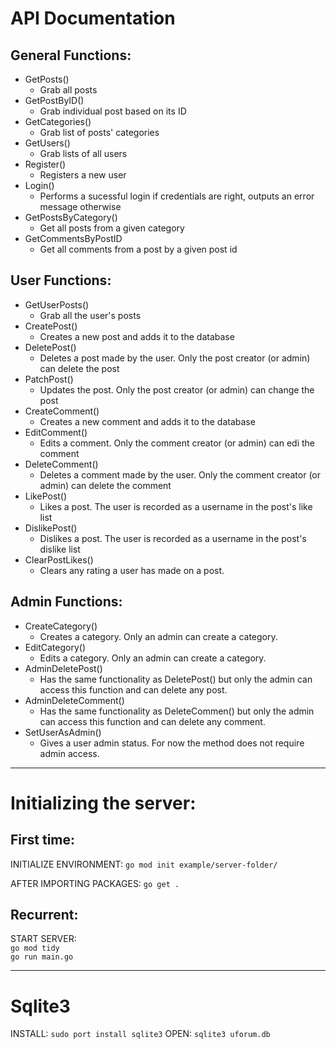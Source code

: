 # API Documentation
## General Functions:
* GetPosts()
    - Grab all posts
* GetPostByID()
    - Grab individual post based on its ID
* GetCategories()
    - Grab list of posts' categories
* GetUsers()
    - Grab lists of all users
* Register()
    - Registers a new user
* Login()
    - Performs a sucessful login if credentials are right, outputs an error message otherwise
* GetPostsByCategory()
    - Get all posts from a given category
* GetCommentsByPostID
    - Get all comments from a post by a given post id

## User Functions:
* GetUserPosts()
    - Grab all the user's posts
* CreatePost()
    - Creates a new post and adds it to the database
* DeletePost()
    - Deletes a post made by the user. Only the post creator (or admin) can delete the post
* PatchPost()
    - Updates the post. Only the post creator (or admin) can change the post
* CreateComment()
    - Creates a new comment and adds it to the database
* EditComment()
    - Edits a comment. Only the comment creator (or admin) can edi the comment
* DeleteComment()
    - Deletes a comment made by the user. Only the comment creator (or admin) can delete the comment
* LikePost()
    - Likes a post. The user is recorded as a username in the post's like list
* DislikePost()
    - Dislikes a post. The user is recorded as a username in the post's dislike list
* ClearPostLikes()
    - Clears any rating a user has made on a post.

## Admin Functions:
* CreateCategory()
    - Creates a category. Only an admin can create a category.
* EditCategory()
    - Edits a category. Only an admin can create a category.
* AdminDeletePost()
    - Has the same functionality as DeletePost() but only the admin can access this function and can delete any post.
* AdminDeleteComment()
    - Has the same functionality as DeleteCommen() but only the admin can access this function and can delete any comment.
* SetUserAsAdmin()
    - Gives a user admin status. For now the method does not require admin access.

---

# Initializing the server:
## First time:
INITIALIZE ENVIRONMENT:
    `go mod init example/server-folder/`

AFTER IMPORTING PACKAGES:
    `go get .`

## Recurrent:
START SERVER: \
    `go mod tidy` \
    `go run main.go`

---

# Sqlite3 
INSTALL:
    `sudo port install sqlite3`
OPEN:
    `sqlite3 uforum.db`

